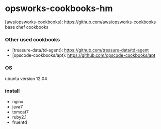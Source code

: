 opsworks-cookbooks-hm
=====================
[aws/opsworks-cookbooks}: https://github.com/aws/opsworks-cookbooks base chef cookbooks

### Other used cookbooks ###
* [treasure-data/td-agent}: https://github.com/treasure-data/td-agent
* [opscode-cookbooks/apt}: https://github.com/opscode-cookbooks/apt

### OS ###
ubuntu version 12.04

### install ###
* nginx
* java7
* tomcat7
* ruby2.1
* fruentd
